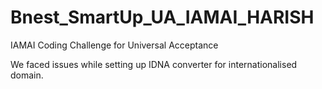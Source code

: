 # Bnest_SmartUp_UA_IAMAI_HARISH
IAMAI Coding Challenge for Universal Acceptance


We faced issues while setting up IDNA converter for internationalised domain.

